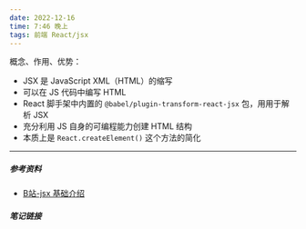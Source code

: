 ```yaml
---
date: 2022-12-16
time: 7:46 晚上
tags: 前端 React/jsx
---
```


概念、作用、优势：
- JSX 是 JavaScript XML（HTML）的缩写
- 可以在 JS 代码中编写 HTML
- React 脚手架中内置的 `@babel/plugin-transform-react-jsx` 包，用用于解析 JSX
- 充分利用 JS 自身的可编程能力创建 HTML 结构
- 本质上是 `React.createElement()` 这个方法的简化


---
##### 参考资料
- [B站-jsx 基础介绍](https://www.bilibili.com/video/BV1Z44y1K7Fj/?p=7)

##### 笔记链接
